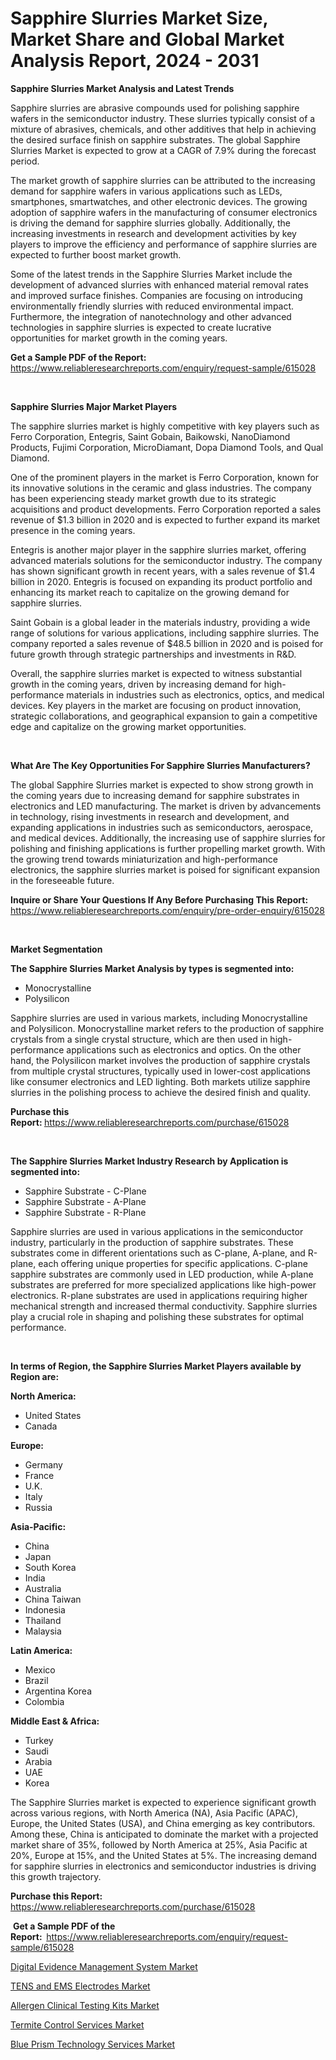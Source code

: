 <p><h1>Sapphire Slurries Market Size, Market Share and Global Market Analysis Report, 2024 - 2031</h1></p><p><strong>Sapphire Slurries Market Analysis and Latest Trends</strong></p>
<p><p>Sapphire slurries are abrasive compounds used for polishing sapphire wafers in the semiconductor industry. These slurries typically consist of a mixture of abrasives, chemicals, and other additives that help in achieving the desired surface finish on sapphire substrates. The global Sapphire Slurries Market is expected to grow at a CAGR of 7.9% during the forecast period.</p><p>The market growth of sapphire slurries can be attributed to the increasing demand for sapphire wafers in various applications such as LEDs, smartphones, smartwatches, and other electronic devices. The growing adoption of sapphire wafers in the manufacturing of consumer electronics is driving the demand for sapphire slurries globally. Additionally, the increasing investments in research and development activities by key players to improve the efficiency and performance of sapphire slurries are expected to further boost market growth.</p><p>Some of the latest trends in the Sapphire Slurries Market include the development of advanced slurries with enhanced material removal rates and improved surface finishes. Companies are focusing on introducing environmentally friendly slurries with reduced environmental impact. Furthermore, the integration of nanotechnology and other advanced technologies in sapphire slurries is expected to create lucrative opportunities for market growth in the coming years.</p></p>
<p><strong>Get a Sample PDF of the Report:&nbsp;</strong> <a href="https://www.reliableresearchreports.com/enquiry/request-sample/615028">https://www.reliableresearchreports.com/enquiry/request-sample/615028</a></p>
<p>&nbsp;</p>
<p><strong>Sapphire Slurries Major Market Players</strong></p>
<p><p>The sapphire slurries market is highly competitive with key players such as Ferro Corporation, Entegris, Saint Gobain, Baikowski, NanoDiamond Products, Fujimi Corporation, MicroDiamant, Dopa Diamond Tools, and Qual Diamond. </p><p>One of the prominent players in the market is Ferro Corporation, known for its innovative solutions in the ceramic and glass industries. The company has been experiencing steady market growth due to its strategic acquisitions and product developments. Ferro Corporation reported a sales revenue of $1.3 billion in 2020 and is expected to further expand its market presence in the coming years.</p><p>Entegris is another major player in the sapphire slurries market, offering advanced materials solutions for the semiconductor industry. The company has shown significant growth in recent years, with a sales revenue of $1.4 billion in 2020. Entegris is focused on expanding its product portfolio and enhancing its market reach to capitalize on the growing demand for sapphire slurries.</p><p>Saint Gobain is a global leader in the materials industry, providing a wide range of solutions for various applications, including sapphire slurries. The company reported a sales revenue of $48.5 billion in 2020 and is poised for future growth through strategic partnerships and investments in R&D.</p><p>Overall, the sapphire slurries market is expected to witness substantial growth in the coming years, driven by increasing demand for high-performance materials in industries such as electronics, optics, and medical devices. Key players in the market are focusing on product innovation, strategic collaborations, and geographical expansion to gain a competitive edge and capitalize on the growing market opportunities.</p></p>
<p>&nbsp;</p>
<p><strong>What Are The Key Opportunities For Sapphire Slurries Manufacturers?</strong></p>
<p><p>The global Sapphire Slurries market is expected to show strong growth in the coming years due to increasing demand for sapphire substrates in electronics and LED manufacturing. The market is driven by advancements in technology, rising investments in research and development, and expanding applications in industries such as semiconductors, aerospace, and medical devices. Additionally, the increasing use of sapphire slurries for polishing and finishing applications is further propelling market growth. With the growing trend towards miniaturization and high-performance electronics, the sapphire slurries market is poised for significant expansion in the foreseeable future.</p></p>
<p><strong>Inquire or Share Your Questions If Any Before Purchasing This Report:</strong> <a href="https://www.reliableresearchreports.com/enquiry/pre-order-enquiry/615028">https://www.reliableresearchreports.com/enquiry/pre-order-enquiry/615028</a></p>
<p>&nbsp;</p>
<p><strong>Market Segmentation</strong></p>
<p><strong>The Sapphire Slurries Market Analysis by types is segmented into:</strong></p>
<p><ul><li>Monocrystalline</li><li>Polysilicon</li></ul></p>
<p><p>Sapphire slurries are used in various markets, including Monocrystalline and Polysilicon. Monocrystalline market refers to the production of sapphire crystals from a single crystal structure, which are then used in high-performance applications such as electronics and optics. On the other hand, the Polysilicon market involves the production of sapphire crystals from multiple crystal structures, typically used in lower-cost applications like consumer electronics and LED lighting. Both markets utilize sapphire slurries in the polishing process to achieve the desired finish and quality.</p></p>
<p><strong>Purchase this Report:&nbsp;</strong><a href="https://www.reliableresearchreports.com/purchase/615028">https://www.reliableresearchreports.com/purchase/615028</a></p>
<p>&nbsp;</p>
<p><strong>The Sapphire Slurries Market Industry Research by Application is segmented into:</strong></p>
<p><ul><li>Sapphire Substrate - C-Plane</li><li>Sapphire Substrate - A-Plane</li><li>Sapphire Substrate - R-Plane</li></ul></p>
<p><p>Sapphire slurries are used in various applications in the semiconductor industry, particularly in the production of sapphire substrates. These substrates come in different orientations such as C-plane, A-plane, and R-plane, each offering unique properties for specific applications. C-plane sapphire substrates are commonly used in LED production, while A-plane substrates are preferred for more specialized applications like high-power electronics. R-plane substrates are used in applications requiring higher mechanical strength and increased thermal conductivity. Sapphire slurries play a crucial role in shaping and polishing these substrates for optimal performance.</p></p>
<p>&nbsp;</p>
<p><strong>In terms of Region, the Sapphire Slurries Market Players available by Region are:</strong></p>
<p>
    <p> <strong> North America: </strong>
        <ul>
            <li>United States</li>
            <li>Canada</li>
        </ul>
        </p> 
    <p> <strong> Europe: </strong>
        <ul>
            <li>Germany</li>
            <li>France</li>
            <li>U.K.</li>
            <li>Italy</li>
            <li>Russia</li>
        </ul>
        </p> 
    <p> <strong> Asia-Pacific: </strong>
        <ul>
            <li>China</li>
            <li>Japan</li>
            <li>South Korea</li>
            <li>India</li>
            <li>Australia</li>
            <li>China Taiwan</li>
            <li>Indonesia</li>
            <li>Thailand</li>
            <li>Malaysia</li>
        </ul>
        </p> 
    <p> <strong> Latin America: </strong>
        <ul>
            <li>Mexico</li>
            <li>Brazil</li>
            <li>Argentina Korea</li>
            <li>Colombia</li>
        </ul>
        </p> 
    <p> <strong> Middle East & Africa: </strong>
        <ul>
            <li>Turkey</li>
            <li>Saudi</li>
            <li>Arabia</li>
            <li>UAE</li>
            <li>Korea</li>
        </ul>
    </p>
    </p>
<p><p>The Sapphire Slurries market is expected to experience significant growth across various regions, with North America (NA), Asia Pacific (APAC), Europe, the United States (USA), and China emerging as key contributors. Among these, China is anticipated to dominate the market with a projected market share of 35%, followed by North America at 25%, Asia Pacific at 20%, Europe at 15%, and the United States at 5%. The increasing demand for sapphire slurries in electronics and semiconductor industries is driving this growth trajectory.</p></p>
<p><strong>Purchase this Report: </strong><a href="https://www.reliableresearchreports.com/purchase/615028">https://www.reliableresearchreports.com/purchase/615028</a></p>
<p>&nbsp;<strong>Get a Sample PDF of the Report:&nbsp;&nbsp;</strong><a href="https://www.reliableresearchreports.com/enquiry/request-sample/615028">https://www.reliableresearchreports.com/enquiry/request-sample/615028</a></p>
<p><strong></strong></p>
<p><p><a href="https://medium.com/@crystalpena2022/digital-evidence-management-system-market-competitive-analysis-market-trends-and-forecast-to-2031-abf258a5f984">Digital Evidence Management System Market</a></p><p><a href="https://github.com/Krish2023na/Market-Research-Report-List-3/blob/main/tens-and-ems-electrodes-market.md">TENS and EMS Electrodes Market</a></p><p><a href="https://github.com/RickHolmes3/Market-Research-Report-List-3/blob/main/allergen-clinical-testing-kits-market.md">Allergen Clinical Testing Kits Market</a></p><p><a href="https://medium.com/@juliepayne1928/termite-control-services-market-comprehensive-assessment-by-type-application-and-geography-0eea41bba5ab">Termite Control Services Market</a></p><p><a href="https://medium.com/@juliepayne1928/blue-prism-technology-services-market-size-reveals-the-best-marketing-channels-in-global-industry-c7c0631362bf">Blue Prism Technology Services Market</a></p></p>